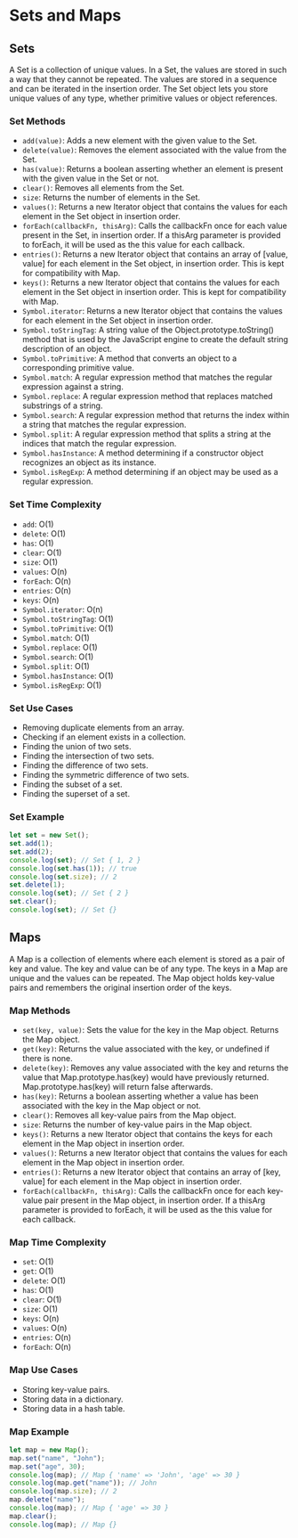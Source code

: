 # Sets and Maps

## Sets

A Set is a collection of unique values. In a Set, the values are stored in such a way that they cannot be repeated. The values are stored in a sequence and can be iterated in the insertion order. The Set object lets you store unique values of any type, whether primitive values or object references.

### Set Methods

- `add(value)`: Adds a new element with the given value to the Set.
- `delete(value)`: Removes the element associated with the value from the Set.
- `has(value)`: Returns a boolean asserting whether an element is present with the given value in the Set or not.
- `clear()`: Removes all elements from the Set.
- `size`: Returns the number of elements in the Set.
- `values()`: Returns a new Iterator object that contains the values for each element in the Set object in insertion order.
- `forEach(callbackFn, thisArg)`: Calls the callbackFn once for each value present in the Set, in insertion order. If a thisArg parameter is provided to forEach, it will be used as the this value for each callback.
- `entries()`: Returns a new Iterator object that contains an array of [value, value] for each element in the Set object, in insertion order. This is kept for compatibility with Map.
- `keys()`: Returns a new Iterator object that contains the values for each element in the Set object in insertion order. This is kept for compatibility with Map.
- `Symbol.iterator`: Returns a new Iterator object that contains the values for each element in the Set object in insertion order.
- `Symbol.toStringTag`: A string value of the Object.prototype.toString() method that is used by the JavaScript engine to create the default string description of an object.
- `Symbol.toPrimitive`: A method that converts an object to a corresponding primitive value.
- `Symbol.match`: A regular expression method that matches the regular expression against a string.
- `Symbol.replace`: A regular expression method that replaces matched substrings of a string.
- `Symbol.search`: A regular expression method that returns the index within a string that matches the regular expression.
- `Symbol.split`: A regular expression method that splits a string at the indices that match the regular expression.
- `Symbol.hasInstance`: A method determining if a constructor object recognizes an object as its instance.
- `Symbol.isRegExp`: A method determining if an object may be used as a regular expression.

### Set Time Complexity

- `add`: O(1)
- `delete`: O(1)
- `has`: O(1)
- `clear`: O(1)
- `size`: O(1)
- `values`: O(n)
- `forEach`: O(n)
- `entries`: O(n)
- `keys`: O(n)
- `Symbol.iterator`: O(n)
- `Symbol.toStringTag`: O(1)
- `Symbol.toPrimitive`: O(1)
- `Symbol.match`: O(1)
- `Symbol.replace`: O(1)
- `Symbol.search`: O(1)
- `Symbol.split`: O(1)
- `Symbol.hasInstance`: O(1)
- `Symbol.isRegExp`: O(1)

### Set Use Cases

- Removing duplicate elements from an array.
- Checking if an element exists in a collection.
- Finding the union of two sets.
- Finding the intersection of two sets.
- Finding the difference of two sets.
- Finding the symmetric difference of two sets.
- Finding the subset of a set.
- Finding the superset of a set.

### Set Example

```javascript
let set = new Set();
set.add(1);
set.add(2);
console.log(set); // Set { 1, 2 }
console.log(set.has(1)); // true
console.log(set.size); // 2
set.delete(1);
console.log(set); // Set { 2 }
set.clear();
console.log(set); // Set {}
```

## Maps

A Map is a collection of elements where each element is stored as a pair of key and value. The key and value can be of any type. The keys in a Map are unique and the values can be repeated. The Map object holds key-value pairs and remembers the original insertion order of the keys.

### Map Methods

- `set(key, value)`: Sets the value for the key in the Map object. Returns the Map object.
- `get(key)`: Returns the value associated with the key, or undefined if there is none.
- `delete(key)`: Removes any value associated with the key and returns the value that Map.prototype.has(key) would have previously returned. Map.prototype.has(key) will return false afterwards.
- `has(key)`: Returns a boolean asserting whether a value has been associated with the key in the Map object or not.
- `clear()`: Removes all key-value pairs from the Map object.
- `size`: Returns the number of key-value pairs in the Map object.
- `keys()`: Returns a new Iterator object that contains the keys for each element in the Map object in insertion order.
- `values()`: Returns a new Iterator object that contains the values for each element in the Map object in insertion order.
- `entries()`: Returns a new Iterator object that contains an array of [key, value] for each element in the Map object in insertion order.
- `forEach(callbackFn, thisArg)`: Calls the callbackFn once for each key-value pair present in the Map object, in insertion order. If a thisArg parameter is provided to forEach, it will be used as the this value for each callback.

### Map Time Complexity

- `set`: O(1)
- `get`: O(1)
- `delete`: O(1)
- `has`: O(1)
- `clear`: O(1)
- `size`: O(1)
- `keys`: O(n)
- `values`: O(n)
- `entries`: O(n)
- `forEach`: O(n)

### Map Use Cases

- Storing key-value pairs.
- Storing data in a dictionary.
- Storing data in a hash table.

### Map Example

```javascript
let map = new Map();
map.set("name", "John");
map.set("age", 30);
console.log(map); // Map { 'name' => 'John', 'age' => 30 }
console.log(map.get("name")); // John
console.log(map.size); // 2
map.delete("name");
console.log(map); // Map { 'age' => 30 }
map.clear();
console.log(map); // Map {}
```
